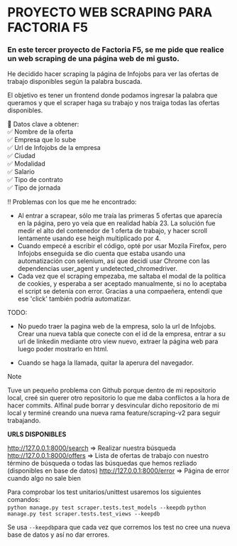# PROYECTO WEB SCRAPING PARA FACTORIA F5

### En este tercer proyecto de Factoria F5, se me pide que realice un web scraping de una página web de mi gusto.

He decidido hacer scraping la página de Infojobs para ver las ofertas de trabajo disponibles según la palabra buscada.

El objetivo es tener un frontend donde podamos ingresar la palabra que queramos y que el scraper haga su trabajo y nos traiga todas las ofertas disponibles.

🔹 Datos clave a obtener:<br>
✅ Nombre de la oferta<br>
✅ Empresa que lo sube<br>
✅ Url de Infojobs de la empresa<br>
✅ Ciudad<br>
✅ Modalidad<br>
✅ Salario<br>
✅ Tipo de contrato<br>
✅ Tipo de jornada<br>

‼️ Problemas con los que me he encontrado:
- Al entrar a scrapear, sólo me traía las primeras 5 ofertas que aparecía en la página, pero yo veía que en realidad había 23. La solución fue medir el alto del contenedor de 1 oferta de trabajo, y hacer scroll lentamente usando ese heigh multiplicado por 4.
- Cuando empecé a escribir el código, opté por usar Mozila Firefox, pero Infojobs enseguida se dio cuenta que estaba usando una automatización con selenium, así que decidí usar Chrome con las dependencias user_agent y undetected_chromedriver.
- Cada vez que el scraping empezaba, me saltaba el modal de la politica de cookies, y esperaba a ser aceptado manualmente, si no lo aceptaba el script se detenía con error. Gracias a una compaeñera, entendí que ese 'click' también podría automatizar. 

TODO:
- No puedo traer la pagina web de la empresa, solo la url de Infojobs. Crear una nueva tabla que conecte con el id de la empresa, entrar a su url de linkedin mediante otro view nuevo, extraer la página web para luego poder mostrarlo en html.

- Cuando se haga la llamada, quitar la aperura del navegador.


> [!NOTE]
>
> Tuve un pequeño problema con Github porque dentro de mi repositorio local, creé sin querer otro repositorio lo que me daba conflictos a la hora de hacer commits. Alfinal pude borrar y desvincular dicho repositorio de mi local y terminé creando una nueva rama feature/scraping-v2 para seguir trabajando.
>


**URLS DISPONIBLES**

http://127.0.0.1:8000/search => Realizar nuestra búsqueda
http://127.0.0.1:8000/offers => Lista de ofertas de trabajo con nuestro término de búsqueda o todas las búsquedas que hemos rezliado (disponibles en base de datos)
http://127.0.0.1:8000/error => Página de error cuando algo no sale bien


Para comprobar los test unitarios/unittest usaremos los siguientes comandos:<br>
``python manage.py test scraper.tests.test_models --keepdb``
``python manage.py test scraper.tests.test_views --keepdb``

Se usa ``--keepdb``para que cada vez que corremos los test no cree una nueva base de datos y así no dar errores.